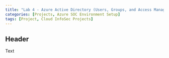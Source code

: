 ```yaml
---
title: "Lab 4 - Azure Active Directory (Users, Groups, and Access Management)"
categories: [Projects, Azure SOC Environment Setup] 
tags: [Project, Cloud InfoSec Projects]
---
```


## Header

Text
